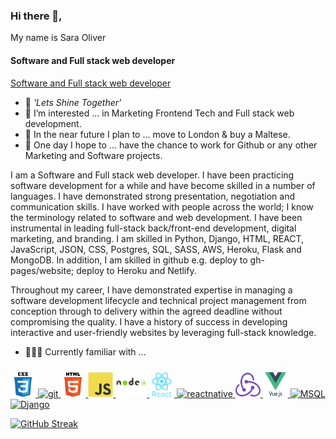 ### Hi there 👋, 
My name is Sara Oliver 

#### Software and Full stack web developer
[Software and Full stack web developer](https://en.wikipedia.org/wiki/Full_stack)


- 🌟 *'Lets Shine Together'* 
- 👀 I’m interested ... in Marketing Frontend Tech and Full stack web development.
- 🎯 In the near future I plan to ... move to London & buy a Maltese.
- 🤞 One day I hope to ... have the chance to work for Github or any other Marketing and Software projects.
</p>
I am a Software and Full stack web developer. I have been practicing software development for a while and have become skilled in a number of languages. I have demonstrated strong presentation, negotiation and communication skills. I have worked with people across the world; I know the terminology related to software and web development. I have been instrumental in leading full-stack back/front-end development, digital marketing, and branding. I am skilled in Python, Django, HTML, REACT, JavaScript, JSON, CSS, Postgres, SQL, SASS, AWS, Heroku, Flask and MongoDB. In addition, I am skilled in github e.g. deploy to gh-pages/website; deploy to Heroku and Netlify.

Throughout my career, I have demonstrated expertise in managing a software development lifecycle and technical project management from conception through to delivery within the agreed deadline without compromising the quality. I have a history of success in developing interactive and user-friendly websites by leveraging full-stack knowledge.


- 👩🏼‍💻 Currently familiar with ...
<p align="left"> <a href="https://www.w3schools.com/css/" target="_blank" rel="noreferrer"> <img src="https://raw.githubusercontent.com/devicons/devicon/master/icons/css3/css3-original-wordmark.svg" alt="css3" width="40" height="40"/> </a> <a href="https://git-scm.com/" target="_blank" rel="noreferrer"> <img src="https://www.vectorlogo.zone/logos/git-scm/git-scm-icon.svg" alt="git" width="40" height="40"/> </a> <a href="https://www.w3.org/html/" target="_blank" rel="noreferrer"> <img src="https://raw.githubusercontent.com/devicons/devicon/master/icons/html5/html5-original-wordmark.svg" alt="html5" width="40" height="40"/> </a> <a href="https://developer.mozilla.org/en-US/docs/Web/JavaScript" target="_blank" rel="noreferrer"> <img src="https://raw.githubusercontent.com/devicons/devicon/master/icons/javascript/javascript-original.svg" alt="javascript" width="40" height="40"/> </a> <a href="https://nodejs.org" target="_blank" rel="noreferrer"> <img src="https://raw.githubusercontent.com/devicons/devicon/master/icons/nodejs/nodejs-original-wordmark.svg" alt="nodejs" width="50" height="50"/> </a> <a href="https://reactjs.org/" target="_blank" rel="noreferrer"> <img src="https://raw.githubusercontent.com/devicons/devicon/master/icons/react/react-original-wordmark.svg" alt="react" width="40" height="40"/> </a> <a href="https://reactnative.dev/" target="_blank" rel="noreferrer"> <img src="https://reactnative.dev/img/header_logo.svg" alt="reactnative" width="40" height="40"/> </a> <a href="https://redux.js.org" target="_blank" rel="noreferrer"> <img src="https://raw.githubusercontent.com/devicons/devicon/master/icons/redux/redux-original.svg" alt="redux" width="40" height="40"/> </a> <a href="https://vuejs.org/" target="_blank" rel="noreferrer"> <img src="https://raw.githubusercontent.com/devicons/devicon/master/icons/vuejs/vuejs-original-wordmark.svg" alt="vuejs" width="40" height="40"/> </a><a href="https://en.wikipedia.org/wiki/MySQL" target="_blank" rel="noreferrer"><img src="https://pngimg.com/uploads/mysql/mysql_PNG23.png" alt="MSQL" width="40" height="40"/> </a><a href="https://en.wikipedia.org/wiki/Django_(web_framework)" target="_blank" rel><img
src="https://static.djangoproject.com/img/logos/django-logo-negative.png" alt="Django" width="40" height="40" /><!--</a><a href="https://en.wikipedia.org/wiki/Python_(programming_language)" target="_blank"><img src="https://upload.wikimedia.org/wikipedia/commons/thumb/f/f8/Python_logo_and_wordmark.svg/1920px-Python_logo_and_wordmark.svg.png" alt="Python" width="40" height="40"/><a href="https://en.wikipedia.org/wiki/Flask_(web_framework)"><img 
src="https://encrypted-tbn0.gstatic.com/images?q=tbn:ANd9GcRIXwhfWKpnsbG9kGC1zdNV4gVCYxjGttZR2Kd5QlNkHa2pQ0BW" alt="Flask" width="50" height="50"/>
<a href="https://en.wikipedia.org/wiki/Heroku" target="_blank"><img src= "https://encrypted-tbn0.gstatic.com/images?q=tbn:ANd9GcQn7V0YFpB2Dtqw3RRtBBbyVLiNYzuVSwMhEyiMktF7iODaqrSLanaSI9llnPMvcXRUIWI&usqp=CAU" alt="Heroku" width="40" height="40"/>--></a></p>

		  
[![GitHub Streak](https://streak-stats.demolab.com?user=SOliv1&theme=nightowl)](https://git.io/streak-stats)

<!--[![GitHub Streak](https://streak-stats.demolab.com?user=SOliv1&theme=windows-dark&date_format=j%20M%5B%20Y%5D)](https://git.io/streak-stats)  🔥 🔥✨ -->
<!--[![GitHub Streak](https://streak-stats.demolab.com?user=SOliv1&theme=react)](https://git.io/streak-stats)-->
<!-- ![Sara Oliver](https://github-readme-streak-stats.herokuapp.com/?user=aylinhyusmen&theme=react&hide_border=true) -->

